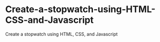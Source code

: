# Create-a-stopwatch-using-HTML-CSS-and-Javascript
Create a stopwatch using HTML, CSS, and Javascript
